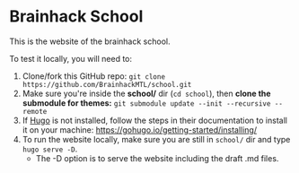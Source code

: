 # Brainhack School
This is the website of the brainhack school.


To test it locally, you will need to:
1. Clone/fork this GitHub repo: `git clone https://github.com/BrainhackMTL/school.git`
1. Make sure you're inside the **school/** dir (`cd school`), then **clone the submodule for themes:** `git submodule update --init --recursive --remote`
1. If [Hugo](https://gohugo.io/) is not installed, follow the steps in their documentation to install it on your machine: https://gohugo.io/getting-started/installing/
1. To run the website locally, make sure you are still in `school/` dir and type `hugo serve -D`.
   - The -D option is to serve the website including the draft .md files.

